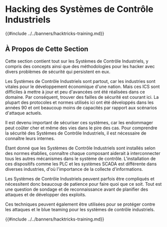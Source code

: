 # Hacking des Systèmes de Contrôle Industriels

{{#include ../../banners/hacktricks-training.md}}

## À Propos de Cette Section

Cette section contient tout sur les Systèmes de Contrôle Industriels, y compris des concepts ainsi que des méthodologies pour les hacker avec divers problèmes de sécurité qui persistent en eux.

Les Systèmes de Contrôle Industriels sont partout, car les industries sont vitales pour le développement économique d'une nation. Mais ces ICS sont difficiles à mettre à jour et peu d'avancées ont été réalisées dans ce domaine. Par conséquent, trouver des failles de sécurité est courant ici. La plupart des protocoles et normes utilisés ici ont été développés dans les années 90 et ont beaucoup moins de capacités par rapport aux scénarios d'attaque actuels.

Il est devenu important de sécuriser ces systèmes, car les endommager peut coûter cher et même des vies dans le pire des cas. Pour comprendre la sécurité des Systèmes de Contrôle Industriels, il est nécessaire de connaître leurs internes.

Étant donné que les Systèmes de Contrôle Industriels sont installés selon des normes établies, connaître chaque composant aiderait à interconnecter tous les autres mécanismes dans le système de contrôle. L'installation de ces dispositifs comme les PLC et les systèmes SCADA est différente dans diverses industries, d'où l'importance de la collecte d'informations.

Les Systèmes de Contrôle Industriels peuvent parfois être compliqués et nécessitent donc beaucoup de patience pour faire quoi que ce soit. Tout est une question de sondage et de reconnaissance avant de planifier des attaques et de développer des exploits.

Ces techniques peuvent également être utilisées pour se protéger contre les attaques et le blue teaming pour les systèmes de contrôle industriels.

{{#include ../../banners/hacktricks-training.md}}
